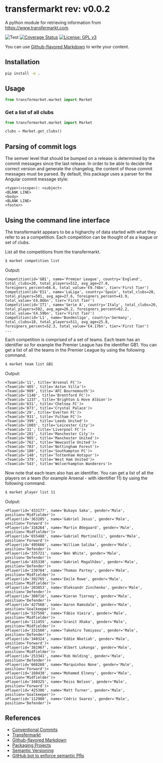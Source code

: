 # transfermarkt rev: v0.0.2
A python module for retrieving information from https://www.transfermarkt.com.

![Test](https://github.com/ocrosby/transfermarkt/actions/workflows/ci.yml/badge.svg)
[![Coverage Status](https://coveralls.io/repos/github/ocrosby/transfermarkt/badge.svg?branch=main)](https://coveralls.io/github/ocrosby/transfermarkt?branch=main)
[![License: GPL v3](https://img.shields.io/badge/License-GPLv3-blue.svg)](https://www.gnu.org/licenses/gpl-3.0)

You can use
[Github-flavored Markdown](https://guides.github.com/features/mastering-markdown/)
to write your content.

## Installation
```bash
pip install -e .
```

## Usage

```python
from transfermarket.market import Market
```

### Get a list of all clubs

```python
from transfermarket.market import Market

clubs = Market.get_clubs()
```

## Parsing of commit logs
The semver level that should be bumped on a release is determined by the commit messages since the last release. In 
order to be able to decide the correct version and generate the changelog, the content of those commit messages must 
be parsed. By default, this package uses a parser for the Angular commit message style:

```text
<type>(<scope>): <subject>
<BLANK LINE>
<body>
<BLANK LINE>
<footer>
```

## Using the command line interface

The transfermarkt appears to be a higharchy of data started with what they refer to as a competition.
Each competition can be thought of as a league or set of clubs.

List all the competitions from the transfermarkt.

```bash
$ market competition list
```

Output: 

```text
Competition(id='GB1', name='Premier League', country='England', total_clubs=20, total_players=512, avg_age=27.0, foreigners_percent=66.6, total_value='€9.74bn', tier='First Tier')
Competition(id='ES1', name='LaLiga', country='Spain', total_clubs=20, total_players=501, avg_age=27.6, foreigners_percent=41.9, total_value='€4.86bn', tier='First Tier')
Competition(id='IT1', name='Serie A', country='Italy', total_clubs=20, total_players=582, avg_age=26.2, foreigners_percent=62.2, total_value='€4.59bn', tier='First Tier')
Competition(id='L1', name='Bundesliga', country='Germany', total_clubs=18, total_players=511, avg_age=25.8, foreigners_percent=52.3, total_value='€4.17bn', tier='First Tier')
...
```

Each competition is comprised of a set of teams.  Each team has an identifier so for example the Premier League
has the identifier GB1.  You can get a list of all the teams in the Premier League by using the following command.

```bash
$ market team list GB1
```

Output:

```text
<Team(id='11', title='Arsenal FC')>
<Team(id='405', title='Aston Villa')>
<Team(id='989', title='AFC Bournemouth')>
<Team(id='1148', title='Brentford FC')>
<Team(id='1237', title='Brighton & Hove Albion')>
<Team(id='631', title='Chelsea FC')>
<Team(id='873', title='Crystal Palace')>
<Team(id='29', title='Everton FC')>
<Team(id='931', title='Fulham FC')>
<Team(id='399', title='Leeds United')>
<Team(id='1003', title='Leicester City')>
<Team(id='31', title='Liverpool FC')>
<Team(id='281', title='Manchester City')>
<Team(id='985', title='Manchester United')>
<Team(id='762', title='Newcastle United')>
<Team(id='703', title='Nottingham Forest')>
<Team(id='180', title='Southampton FC')>
<Team(id='148', title='Tottenham Hotspur')>
<Team(id='379', title='West Ham United')>
<Team(id='543', title='Wolverhampton Wanderers')>
```

Now note that each team also has an identifier.  You can get a list of all the players on a team 
(for example Arsenal - with identifier 11) by using the following command.

```bash
$ market player list 11
```

Output:

```text
<Player(id='433177', name='Bukayo Saka', gender='Male', position='Midfielder')>
<Player(id='363205', name='Gabriel Jesus', gender='Male', position='Forward')>
<Player(id='316264', name='Martin Ødegaard', gender='Male', position='Midfielder')>
<Player(id='655488', name='Gabriel Martinelli', gender='Male', position='Forward')>
<Player(id='495666', name='William Saliba', gender='Male', position='Defender')>
<Player(id='335721', name='Ben White', gender='Male', position='Defender')>
<Player(id='435338', name='Gabriel Magalhães', gender='Male', position='Defender')>
<Player(id='230784', name='Thomas Partey', gender='Male', position='Midfielder')>
<Player(id='392765', name='Emile Rowe', gender='Male', position='Midfielder')>
<Player(id='203853', name='Oleksandr Zinchenko', gender='Male', position='Defender')>
<Player(id='300716', name='Kieran Tierney', gender='Male', position='Defender')>
<Player(id='427568', name='Aaron Ramsdale', gender='Male', position='Goalkeeper')>
<Player(id='537598', name='Fábio Vieira', gender='Male', position='Midfielder')>
<Player(id='111455', name='Granit Xhaka', gender='Male', position='Midfielder')>
<Player(id='331560', name='Takehiro Tomiyasu', gender='Male', position='Defender')>
<Player(id='340324', name='Eddie Nketiah', gender='Male', position='Forward')>
<Player(id='381967', name='Albert Lokonga', gender='Male', position='Midfielder')>
<Player(id='253341', name='Rob Holding', gender='Male', position='Defender')>
<Player(id='668268', name='Marquinhos None', gender='Male', position='Forward')>
<Player(id='160438', name='Mohamed Elneny', gender='Male', position='Midfielder')>
<Player(id='340325', name='Reiss Nelson', gender='Male', position='Forward')>
<Player(id='425306', name='Matt Turner', gender='Male', position='Goalkeeper')>
<Player(id='112988', name='Cédric Soares', gender='Male', position='Defender')>
```

## References
- [Conventional Commits](https://www.conventionalcommits.org/en/v1.0.0/)
- [Transfermarkt](https://www.transfermarkt.com)
- [Github-flavored Markdown](https://guides.github.com/features/mastering-markdown/)
- [Packaging Projects](https://packaging.python.org/en/latest/tutorials/packaging-projects/)
- [Semantic Versioning](https://semver.org/)
- [GitHub bot to enforce semantic PRs](https://github.com/apps/semantic-pull-requests)